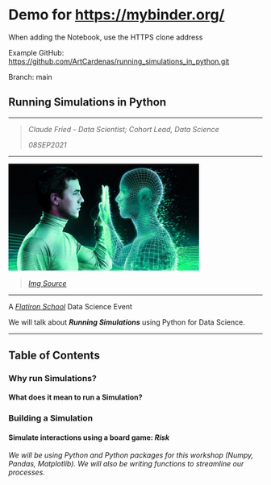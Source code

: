 # Demo for https://mybinder.org/
When adding the Notebook,  use the HTTPS clone address

Example GitHub:   https://github.com/ArtCardenas/running_simulations_in_python.git

Branch: main

## Running Simulations in Python

---

> *Claude Fried - Data Scientist; Cohort Lead, Data Science*
>
> *08SEP2021*

---

<img src='images/artistic-illustration-of-simulation-theory.jpeg' width=75%>

> <a href='https://www.unrevealedfiles.com/is-the-universe-a-computer-simulation/'>*Img Source*</a>

---

A <a href='https://flatironschool.com/campus-and-online-data-science-bootcamp/'>*Flatiron School*</a> Data Science Event

We will talk about ***Running Simulations*** using Python for Data Science.

---

## Table of Contents

### Why run Simulations?

#### What does it mean to run a Simulation?

### Building a Simulation

#### Simulate interactions using a board game: *Risk*

*We will be using Python and Python packages for this workshop (Numpy, Pandas, Matplotlib). We will also be writing functions to streamline our processes.*
